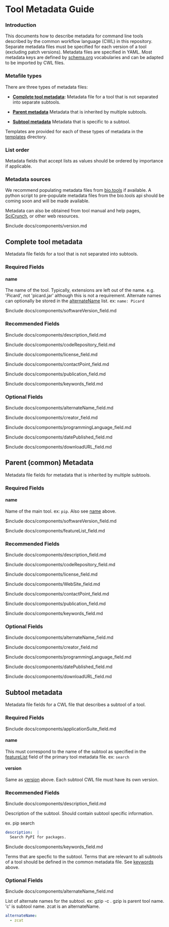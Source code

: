 Tool Metadata Guide
==============
### Introduction

This documents how to describe metadata for command line tools described by the common workflow language (CWL) in this repository. 
Separate metadata files must be specified for each version of a tool (excluding patch versions). Metadata files are
specified in YAML. Most metadata keys are defined by [schema.org](https://schema.org/) vocabularies and can be adapted to be 
imported by CWL files.

### Metafile types 
There are three types of metadata files:

-  **[Complete tool metadata](#complete):** 
Metadata file for a tool that is not separated into separate subtools. 

-  **[Parent metadata](#parent)** 
 Metadata that is inherited by multiple subtools.
 
- **[Subtool metadata](#subtools)**
Metadata that is specific to a subtool. 

Templates are provided for each of these types of metadata in the [templates](../templates/) directory.

### List order
Metadata fields that accept lists as values should be ordered by importance if applicable. 

### Metadata sources
We recommend populating metadata files from [bio.tools](https://bio.tools/) if available. A python script to pre-populate 
metadata files from the bio.tools api should be coming soon and will be made available.

Metadata can also be obtained from tool manual and help pages, [SciCrunch](https://scicrunch.org/), or other web resources.

$include docs/components/version.md

## <a name="complete"><a/>Complete tool metadata
Metadata file fields for a tool that is not separated into subtools.

### Required Fields
#### <a name="name1"><a/>name
The name of the tool. Typically, extensions are left out of the name. e.g. 'Picard', not 'picard.jar' although this is
not a requirement. Alternate names can optionally be stored in the [alternateName](#alternatename) list. 
ex: `name: Picard`

$include docs/components/softwareVersion_field.md


### Recommended Fields

$include docs/components/description_field.md

$include docs/components/codeRepository_field.md

$include docs/components/license_field.md

$include docs/components/contactPoint_field.md

$include docs/components/publication_field.md

$include docs/components/keywords_field.md


### Optional Fields

$include docs/components/alternateName_field.md

$include docs/components/creator_field.md

$include docs/components/programmingLanguage_field.md

$include docs/components/datePublished_field.md

$include docs/components/downloadURL_field.md


## <a name="parent"><a/>Parent (common) Metadata
Metadata file fields for metadata that is inherited by multiple subtools.

### Required Fields

#### name
Name of the main tool. ex: `pip`. Also see [name](#name1) above.

$include docs/components/softwareVersion_field.md

$include docs/components/featureList_field.md


### Recommended Fields

$include docs/components/description_field.md

$include docs/components/codeRepository_field.md

$include docs/components/license_field.md

$include docs/components/WebSite_field.md

$include docs/components/contactPoint_field.md

$include docs/components/publication_field.md

$include docs/components/keywords_field.md


### Optional Fields

$include docs/components/alternateName_field.md

$include docs/components/creator_field.md

$include docs/components/programmingLanguage_field.md

$include docs/components/datePublished_field.md

$include docs/components/downloadURL_field.md


## <a name="subtools"><a/>Subtool metadata
Metadata file fields for a CWL file that describes a subtool of a tool.

### Required Fields

$include docs/components/applicationSuite_field.md

#### name
This must correspond to the name of the subtool as specified in the [featureList](#featurelist) field of the primary tool metadata file.
ex: `search`

#### version
Same as [version](#version1) above. Each subtool CWL file
must have its own version.

### Recommended Fields

$include docs/components/description_field.md

Description of the subtool. Should contain subtool specific information.

ex. pip search
~~~yaml
description:  |
  Search PyPI for packages.
~~~

$include docs/components/keywords_field.md

Terms that are specfic to the subtool. 
Terms that are relevant to all subtools of a tool should be defined in the common metadata file.
See [keywords](#keywords) above.


### Optional Fields

$include docs/components/alternateName_field.md

List of alternate names for the subtool. 
ex: gzip -c . gzip is parent tool name. 'c' is subtool name. zcat is an alternateName.
~~~yaml
alternateName:
  - zcat
~~~
